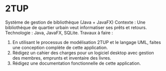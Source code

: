# 2TUP
Système de gestion de bibliothèque (Java + JavaFX)
Contexte : Une bibliothèque de quartier urbain veut informatiser ses prêts et retours.
Technologie : Java, JavaFX, SQLite.
Travaux à faire :
1) En utilisant le processus de modélisation 2TUP et le langage UML, faites une conception complète de cette application.
2) Rédigez un cahier des charges pour un logiciel desktop avec gestion des membres, emprunts et inventaire des livres.
3) Rédigez une documentation fonctionnelle de cette application.
